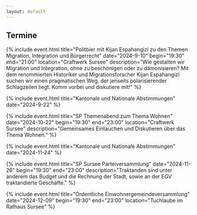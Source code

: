 ```yaml
---
layout: default
---
```


    
## Termine

{% include event.html title="Politbier mit Kijan Espahangizi zu den Themen Migration, Integration und Bürgerrecht" date="2024-9-10" begin="19:30" end="21:00" location="Craftwerk Sursee" description="Wie gestalten wir Migration und Integration, ohne zu beschönigen oder zu dämonisieren? Mit dem renommierten Historiker und Migrationsforscher Kijan Espahangizi suchen wir einen pragmatischen Weg, der jenseits polarisierender Schlagzeilen liegt. Komm vorbei und diskutiere mit!" %}

{% include event.html title="Kantonale und Nationale Abstimmungen" date="2024-9-22" %}

{% include event.html title="SP Themenabend zum Thema Wohnen" date="2024-10-22" begin="19:30" end="23:00" location="Craftwerk Sursee" description="Gemeinsames Eintauchen und Diskutieren über das Thema Wohnen." %}

{% include event.html title="Kantonale und Nationale Abstimmungen" date="2024-11-24" %}

{% include event.html title="SP Sursee Parteiversammlung" date="2024-11-26" begin="19:30" end="23:00" description="Traktanden sind unter anderem das Budget und die Rechnung der Stadt, sowie an der EGV traktandierte Geschäfte." %}

{% include event.html title="Ordentliche Einwohnergemeindeversammlung" date="2024-12-09" begin="19:30" end="23:00" location="Tuchlaube im Rathaus Sursee" %}